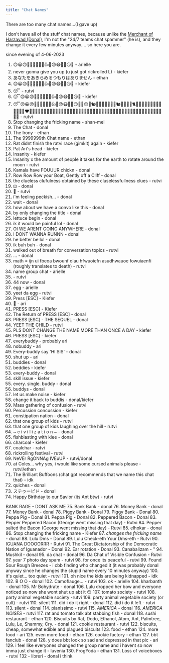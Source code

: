 ```yaml
---
title: "Chat Names"
---
```


There are too many chat names...(I gave up)

I don't have all of the stuff chat names, because unlike the [Merchant of Harzavad (Donal)](https://harzavad.github.io/the-merchant/), I'm not the "24/7 teams chat spammer" (he is), and they change it every few minutes anyway.... so here you are.

since evening of 4-06-2023
1. 😠😀😠🤢🐖🤢🤒🥱🐖👍🧋😓😷🍳🧄😏🙁 - arielle
2. never gonna give you up (u just got rickrolled L) - kiefer
3. あなたをあきらめるつもりはありません - ethan
4. 😠😀😠🤢🐖🤢🤒🥱🐖👍🧋😓😷🍳🧄😏🙁 - kiefer
5. 😴 - rutvi
6. 😴😠😀😠🤢🐖🤢🤒🥱🐖👍🧋😓😷🍳🧄😏🙁 - kiefer
7. 😴😠😀😠🤢🐖🤢🤒🥱🐖👍🧋😓😷🍳🧄😏🙁🤗😑🦡🐿🦕🦈🦘🦕🦦🐊🦨🐿🦖🦔🦘🦔🐈🐒🐴🐼🦒🐺🐱‍💻🙈🐮😼👯‍♀️👨‍❤️‍👨👨‍👩‍👦👨‍👩‍👦‍👦👩‍👧‍👧👩🏿‍🤝‍🧑🏽👨🏾‍🤝‍👨🏻👩🏾‍🤝‍🧑🏾👩🏿‍🤝‍🧑🏾🍫🍩🍢🍨🍬🍙🍘🍫🎂🍟🧇🍞🍿🍟🍠🌮🍿 - rutvi
8. Stop changing the fricking name - shan-mei
9. The Chat - donal
10. The Irony - ethan
11. The 9999999th Chat name - ethan
12. Rat didnt finish the ratvi race (gimkit) again - kiefer
13. Pat Ari's head - kiefer
14. Insanity - kiefer
15. Insanity x the amount of people it takes for the earth to rotate around the moon - rutvi
16. Kamala have FOUUUR chickn - donal
17. Row Row Row your Boat, Gently off a Cliff - donal
18. the clueless clufulness obtained by these cluselessfullness clues - rutvi
19. ⊡ - donal
20. 🌭 - rutvi
21. i'm feeling peckish... - donal
22. wait - donal
23. how about we have a convo like this - donal
24. by only changing the title - donal
25. lettuce begin - donal
26. ik it would be painful lol - donal
27. OI WE ARENT GOING ANYWHERE - donal
28. I DONT WANNA RUNNN - donal
29. he better be lol - donal
30. ik buh buh - donal
31. walked out of breath for conversation topics - rutvi
32. ... - donal
33. math = ijn ui fbeoa bwounf oiau hfwuoiefn asudhwauoe fowuiaenfi (roughly translates to death) - rutvi
34. name group chat - arielle
35. <name group chat inset here> - rutvi
36. 44 now - donal
37. egg - arielle
38. yeet da egg - rutvi
39. Press [ESC] - Kiefer
40. 🦠 - ari
41. PRESS [ESC] - Kiefer
42. The Return of PRESS [ESC] - donal
43. PRESS [ESC] - THE SEQUEL - donal
44. YEET THE CHILD - rutvi
45. PLS DONT CHANGE THE NAME MORE THAN ONCE A DAY - kiefer
46. PRESS [ESC] - kiefer
47. everybuddy - probably ari
48. nobuddy - ari
49. Every-buddy say 'HI SIS' - donal
50. shut up - ari
51. buddies - donal
52. beddies - kiefer
53. every-buddy - donal
54. skill issue - kiefer
55. every. single. buddy - donal
56. buddys - donal
57. let us make noise - kiefer
58. change it back to buddis - donal/kiefer
59. Mass gathering of confusion - rutvi
60. Percussion concussion - kiefer
61. constipation nation - donal
62. that one group of kids - rutvi
63. that one group of kids laughing over the hill - rutvi
64. ~ c i v i l i z a t i o n ~ - donal
65. fishblasting with klee - donal
66. charcoal - kiefer
67. coalchar - ratvi
68. rickrolling festival - rutvi
69. NeVEr RgONNAg IVEuUP - rutvi/donal
70. at Coles... why yes, i would like some cursed animals please - rutvi/ethan
71. The Brilliant Buffoons (chat gpt recommends that we name this chat that) - idk
72. quiches - donal 
73. ステゥーピド - donal
74. Happy Birthday to our Savior (its Ant btw) - rutvi

BANK RAGE - DONT ASK ME
75. Bank Bank - donal
76. Money Bank - donal
77. Money Bank - donal
78. Piggy Bank - Donal
79. Piggy Bank - Donal
80. Peppa Pig - Donal
81. Peppa Pig - Donal
82. Peppered Bacon - Donal
83. Pepper Peppered Bacon (George went missing that day) - Rutvi
84. Pepper salted the Bacon (George went missing that day) - Rutvi
85. elhokar - donal
86. Stop changing the fricking name - Kiefer
87. *changes the fricking name* - donal
88. Lulu Dms - Donal
89. Lulu Check-eth Your Dms-eth - Rutvi
90. IGUANA DOOOORRR - Rutvi
91. The Great Dictatorship of the Democratic Nation of Iguanador - Donal
92. Ear rotation - Donal
93. Canabalizam - "
94. Mushkil - donal
95. da chat - donal
96. Da Chat of Visible Confusion - Rutvi
97. year 7 photo day spam - rutvi
98. for once its peaceful - rutvi
99. Found Sour Rough Breezes - i cbb finding who changed it (it was probably donal anyway since he changes the stupid name every 10 minutes anyway)
100. it's quiet... too quiet - rutvi
101. oh nice the kids are being kidnapped - idk
102. B O O - donal
102. Camoflauge... - rutvi
103. ok - arielle
104. kharbanth - donal
105. Mr Bohydrate - donal
106. Lulu dropped her bow and everyone noticed so now she wont shut up abt it 😏
107. tomato society - rutvi
108. party animal vegetable society -rutvi
109. party animal vegetable society (or cult) - rutvi
110. silent
111. did i do it right - donal
112. did i do it left - rutvi
113. silent - donal
114. pianissimo - rutvi
115. *AMERICA* - donal
116. *AMERICA NOISES* - rutvi
117. rat and tomato talk abt stabbing fish - donal
118. sushi restaurant - ethan
120. Biscuits by Rat, Dodo, Ethanol, Atom, Ant, Palmtree, Lulu, Le, Shammy, Cry. - donal
121. cookie restaurant - rutvi
122. biscuits, cheap, somewhat edible and plagued biscuits
123. food - ethan
124. more food - ari
125. even more food - ethan
126. cookie factory - ethan
127. bbt fanclub - donal
128. y does bbt look so sad and depressed in that pic - ari
129. i feel like everyones changed the group name and i havent so now imma just change it - luvenia
130. FrogYoda - ethan
131. Loss of voiceboxes - rutvi
132 - libreri - donal i think
